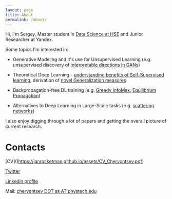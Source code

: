 ```yaml
---
layout: page
title: About
permalink: /about/
---
```


Hi, I'm Sergey, Master student in [Data Science at HSE](https://www.hse.ru/en/ma/datasci/) and Junior Researcher at Yandex.


Some topics I'm interested in:

- Generative Modeling and it's use for Unsupervised Learning (e.g. unsupervised discovery of [interpretable directions in GANs](http://proceedings.mlr.press/v119/voynov20a.html))

- Theoretical Deep Learning - [understanding benefits of Self-Supervised learning](https://arxiv.org/abs/2102.08850), derivation of [novel Generalization measures](https://windowsontheory.org/2020/10/18/understanding-generalization-requires-rethinking-deep-learning/)

- Backpropagation-free DL training (e.g. [Greedy InfoMax](https://proceedings.neurips.cc/paper/2019/hash/851300ee84c2b80ed40f51ed26d866fc-Abstract.html), [Equilibrium Propagation](https://www.frontiersin.org/articles/10.3389/fncom.2017.00024/full))

- Alternatives to Deep Learning in Large-Scale tasks (e.g. [scattering networks](https://openreview.net/forum?id=SJxWS64FwH))

I also enjoy digging through a lot of papers and getting the overall picture of current research.

# Contacts

[CV]((https://janrocketman.github.io/assets/CV_Chervontsev.pdf)

[Twitter](https://twitter.com/Schmidhoobough)

[Linkedin profile](linkedin.com/in/sergey-chervontsev-78436416b)

Mail:
[chervontsev DOT ss AT phystech.edu](mailto:chervontsev.ss@phystech.edu)
